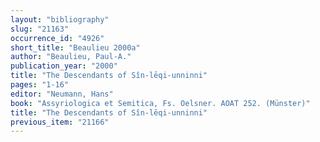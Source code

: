 ```yaml
---
layout: "bibliography"
slug: "21163"
occurrence_id: "4926"
short_title: "Beaulieu 2000a"
author: "Beaulieu, Paul-A."
publication_year: "2000"
title: "The Descendants of Sîn-lēqi-unninni"
pages: "1-16"
editor: "Neumann, Hans"
book: "Assyriologica et Semitica, Fs. Oelsner. AOAT 252. (Münster)"
title: "The Descendants of Sîn-lēqi-unninni"
previous_item: "21166"
---
```

